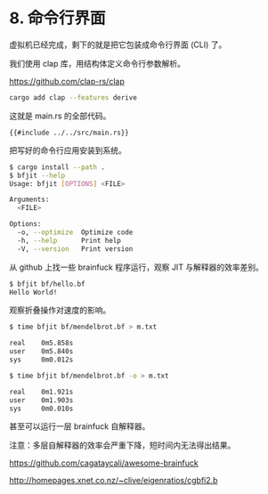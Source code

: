 # 8. 命令行界面

虚拟机已经完成，剩下的就是把它包装成命令行界面 (CLI) 了。

我们使用 clap 库，用结构体定义命令行参数解析。

<https://github.com/clap-rs/clap>

```bash
cargo add clap --features derive
```

这就是 main.rs 的全部代码。

```rust,noplaypen
{{#include ../../src/main.rs}}
```

把写好的命令行应用安装到系统。

```bash
$ cargo install --path .
$ bfjit --help
Usage: bfjit [OPTIONS] <FILE>

Arguments:
  <FILE>  

Options:
  -o, --optimize  Optimize code
  -h, --help      Print help
  -V, --version   Print version
```

从 github 上找一些 brainfuck 程序运行，观察 JIT 与解释器的效率差别。

```bash
$ bfjit bf/hello.bf
Hello World!
```

观察折叠操作对速度的影响。

```bash
$ time bfjit bf/mendelbrot.bf > m.txt

real    0m5.858s
user    0m5.840s
sys     0m0.012s

$ time bfjit bf/mendelbrot.bf -o > m.txt

real    0m1.921s
user    0m1.903s
sys     0m0.010s
```

甚至可以运行一层 brainfuck 自解释器。

注意：多层自解释器的效率会严重下降，短时间内无法得出结果。

<https://github.com/cagataycali/awesome-brainfuck>

<http://homepages.xnet.co.nz/~clive/eigenratios/cgbfi2.b>

